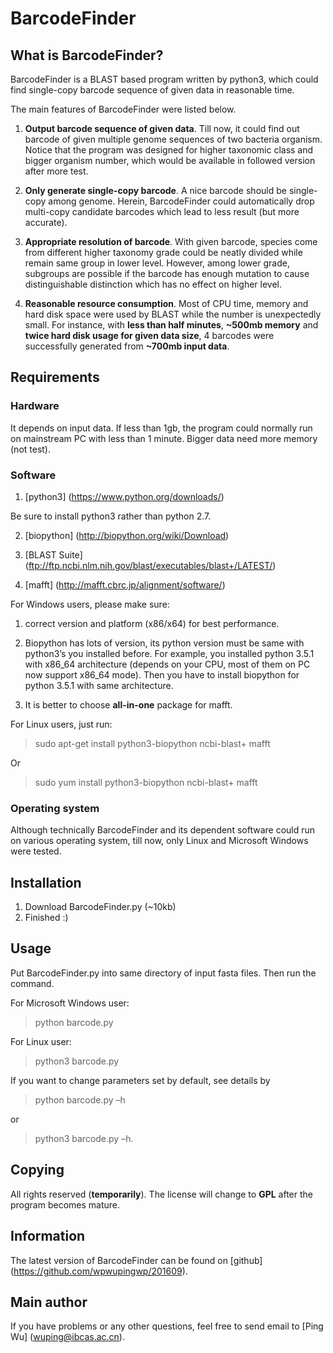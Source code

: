 ﻿# BarcodeFinder

## What is BarcodeFinder? 

BarcodeFinder is a BLAST based program written by python3, which could find single-copy barcode sequence of given data in reasonable time.

The main features of BarcodeFinder were listed below.

1. **Output barcode sequence of given data**. Till now, it could find out barcode of given multiple genome sequences of two bacteria organism. Notice that the program was designed for higher taxonomic class and bigger organism number, which would be available in followed version after more test.

2. **Only generate single-copy barcode**. A nice barcode should be single-copy among genome. Herein, BarcodeFinder could automatically drop multi-copy candidate barcodes which lead to less result (but more accurate). 

3. **Appropriate resolution of barcode**. With given barcode, species come from different higher taxonomy grade could be neatly divided while remain same group in lower level. However, among lower grade, subgroups are possible if the barcode has enough mutation to cause distinguishable distinction which has no effect on higher level.

4. **Reasonable resource consumption**. Most of CPU time, memory and hard disk space were used by BLAST while the number is unexpectedly small. For instance, with **less than half minutes**, **~500mb memory** and **twice hard disk usage for given data size**, 4 barcodes were successfully generated from **~700mb input data**.

## Requirements

### Hardware

It depends on input data. If less than 1gb, the program could normally run on mainstream PC with less than 1 minute. Bigger data need more memory (not test).

### Software
1. [python3] (https://www.python.org/downloads/)

Be sure to install python3 rather than python 2.7.

2. [biopython] (http://biopython.org/wiki/Download)

3. [BLAST Suite] (ftp://ftp.ncbi.nlm.nih.gov/blast/executables/blast+/LATEST/)

4. [mafft] (http://mafft.cbrc.jp/alignment/software/)

For Windows users, please make sure:

1. correct version and platform (x86/x64) for best performance. 

2. Biopython has lots of version,  its python version must be same with python3’s you installed before. For example, you installed python 3.5.1 with x86_64 architecture (depends on your CPU, most of them on PC now support x86_64 mode). Then you have to install biopython for python 3.5.1 with same architecture.

3. It is better to choose **all-in-one** package for mafft.

For Linux users, just run:

>sudo apt-get install python3-biopython ncbi-blast+ mafft

Or

>sudo yum install python3-biopython ncbi-blast+ mafft

### Operating system

Although technically BarcodeFinder and its dependent software could run on various operating system, till now, only Linux and Microsoft Windows were tested.

## Installation

1. Download BarcodeFinder.py (~10kb)
2. Finished :)

## Usage

Put BarcodeFinder.py into same directory of input fasta files. Then run the command.

For Microsoft Windows user:

>python barcode.py 

For Linux user:

>python3 barcode.py

If you want to change parameters set by default, see details by 

>python barcode.py –h 

or 

>python3 barcode.py –h.

## Copying ##

All rights reserved (**temporarily**). The license will change to **GPL** after the program becomes mature.

## Information ##

The latest version of BarcodeFinder can be found on [github] (https://github.com/wpwupingwp/201609).

## Main author 

If you have problems or any other questions, feel free to send email to [Ping Wu] (wuping@ibcas.ac.cn).
